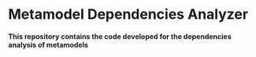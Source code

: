 # Metamodel Dependencies Analyzer 
<h4>This repository contains the code developed for the dependencies analysis of metamodels</h4>


